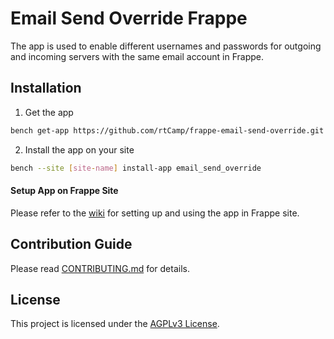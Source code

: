# Email Send Override Frappe

The app is used to enable different usernames and passwords for outgoing and incoming servers with the same email account in Frappe.

## Installation

1. Get the app

```bash
bench get-app https://github.com/rtCamp/frappe-email-send-override.git
```

2. Install the app on your site

```bash
bench --site [site-name] install-app email_send_override
```

#### Setup App on Frappe Site

Please refer to the [wiki](https://github.com/rtCamp/frappe-email-send-override/wiki) for setting up and using the app in Frappe site.


## Contribution Guide

Please read [CONTRIBUTING.md](./CONTRIBUTING.md) for details.

## License

This project is licensed under the [AGPLv3 License](./LICENSE).